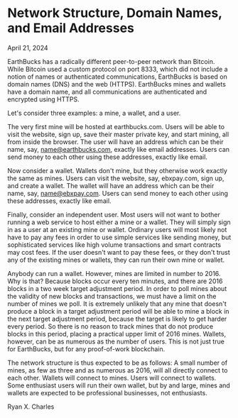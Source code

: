 # Network Structure, Domain Names, and Email Addresses

April 21, 2024

EarthBucks has a radically different peer-to-peer network than Bitcoin. While
Bitcoin used a custom protocol on port 8333, which did not include a notion of
names or authenticated communications, EarthBucks is based on domain names (DNS)
and the web (HTTPS). EarthBucks mines and wallets have a domain name, and all
communications are authenticated and encrypted using HTTPS.

Let's consider three examples: a mine, a wallet, and a user.

The very first mine will be hosted at earthbucks.com. Users will be able to
visit the website, sign up, save their master private key, and start mining, all
from inside the browser. The user will have an address which can be their name,
say, name@earthbucks.com, exactly like email addresses. Users can send money to
each other using these addresses, exactly like email.

Now consider a wallet. Wallets don't mine, but they otherwise work exactly the
same as mines. Users can visit the website, say, ebxpay.com, sign up, and create
a wallet. The wallet will have an address which can be their name, say,
name@ebxpay.com. Users can send money to each other using these addresses,
exactly like email.

Finally, consider an independent user. Most users will not want to bother
running a web service to host either a mine or a wallet. They will simply sign
in as a user at an existing mine or wallet. Ordinary users will most likely not
have to pay any fees in order to use simple services like sending money, but
sophisticated services like high volume transactions and smart contracts may
cost fees. If the user doesn't want to pay these fees, or they don't trust any
of the existing mines or wallets, they can run their own mine or wallet.

Anybody can run a wallet. However, mines are limited in number to 2016. Why is
that? Because blocks occur every ten minutes, and there are 2016 blocks in a two
week target adjustment period. In order to poll mines about the validity of new
blocks and transactions, we must have a limit on the number of mines we poll. It
is extremely unlikely that any mine that doesn't produce a block in a target
adjustment period will be able to mine a block in the next target adjustment
period, because the target is likely to get harder every period. So there is no
reason to track mines that do not produce blocks in this period, placing a
practical upper limit of 2016 mines. Wallets, however, can be as numerous as the
number of users. This is not just true for EarthBucks, but for any proof-of-work
blockchain.

The network structure is thus expected to be as follows: A small number of
mines, as few as three and as numerous as 2016, will all directly connect to
each other. Wallets will connect to mines. Users will connect to wallets. Some
enthusiast users will run their own wallet, but by and large, mines and wallets
are expected to be professional businesses, not enthusiasts.

Ryan X. Charles